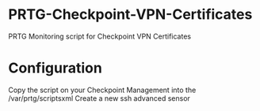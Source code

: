 # PRTG-Checkpoint-VPN-Certificates
PRTG Monitoring script for Checkpoint VPN Certificates

# Configuration
Copy the script on your Checkpoint Management into the /var/prtg/scriptsxml
Create a new ssh advanced sensor
